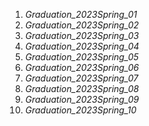 1. *Graduation_2023Spring_01*
2. *Graduation_2023Spring_02*
3. *Graduation_2023Spring_03*
4. *Graduation_2023Spring_04*
5. *Graduation_2023Spring_05*
6. *Graduation_2023Spring_06*
7. *Graduation_2023Spring_07*
8. *Graduation_2023Spring_08*
9. *Graduation_2023Spring_09*
10. *Graduation_2023Spring_10*
